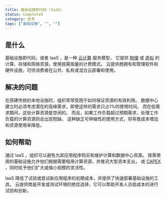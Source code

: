 ```yaml
---
title: 基础设施即代码 (IaaS)
status: Completed
category: 技术
tags: ["基础设施", "", ""]
---
```


## 是什么

基础设施即代码，或者 IaaS ，是一种 [云计算](/zh-cn/cloud-computing/) 服务模型，
它提供 [物理](/zh-cn/bare-metal-machine/) 或 [虚拟](/zh-cn/virtualization/) 的计算、存储和网络资源，使用按需按量的计费模式。
云提供商拥有和管理软件和硬件设施，可供消费者在公共、私有或混合云部署和使用。

## 解决的问题

在搭建传统的本地设施时，组织常常受困于如何保证资源的有效利用。
数据中心建立时必须考虑潜在的高峰需求，即使这样的需求只占1%的使用时间。
而在低需求期间，这些计算资源是空闲的。
而且，如果工作负载超过预期需求，处理工作负载的计算资源则会出现短缺。
这种缺乏可伸缩性的使用方式，将导致成本增加和资源使用率降低。

## 如何帮助

通过 IaaS ，组织可以避免为其应用程序购买和维护计算和数据中心资源。
按需使用的基础设施允许他们根据需要租用计算资源，并推迟大型资本支出，
或 [CAPEX](https://en.wikipedia.org/wiki/Capital_expenditure) ，同时给予他们扩大或缩小规模的灵活性。

IaaS 降低了试验或尝试新应用程序的初期成本，并提供了快速部署基础设施的工具。
云提供商是开发或测试环境的绝佳选择，它可以帮助开发人员低成本的进行试验和创新。

